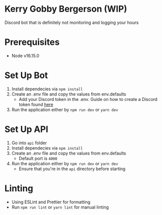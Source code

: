 # Kerry Gobby Bergerson (WIP)
Discord bot that is definitely not monitoring and logging your hours

# Prerequisites
* Node v16.15.0

# Set Up Bot
1. Install dependecies via `npm install`
2. Create an .env file and copy the values from env.defaults 
    * Add your Discord token in the .env. Guide on how to create a Discord token found [here](https://discordjs.guide/preparations/setting-up-a-bot-application.html#creating-your-bot)
3. Run the application either by `npm run dev` or `yarn dev`

# Set Up API
1. Go into `api` folder
2. Install dependecies via `npm install`
3. Create an .env file and copy the values from env.defaults
   * Default port is `4000`
4. Run the application either by `npm run dev` or `yarn dev`
   * Ensure that you're in the `api` directory before starting

# Linting
* Using ESLint and Prettier for formatting
* Run `npm run lint` or `yarn lint` for manual linting

